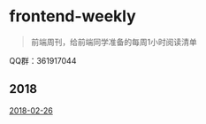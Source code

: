 # frontend-weekly
> 前端周刊，给前端同学准备的每周1小时阅读清单

QQ群：361917044

## 2018

[2018-02-26](https://github.com/tower1229/frontend-weekly/blob/master/2018-02-26.md)
